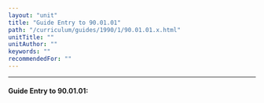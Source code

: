 ```yaml
---
layout: "unit"
title: "Guide Entry to 90.01.01"
path: "/curriculum/guides/1990/1/90.01.01.x.html"
unitTitle: ""
unitAuthor: ""
keywords: ""
recommendedFor: ""
---
```

<body>
<hr/>
 <h4>
  Guide Entry to 90.01.01:
 </h4>
</body>